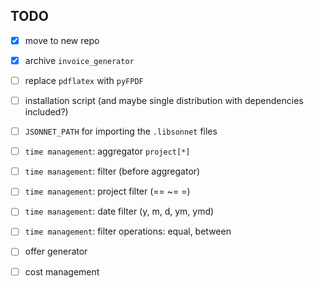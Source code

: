 ## TODO

* [x] move to new repo

* [x] archive `invoice_generator`

* [ ] replace `pdflatex` with `pyFPDF`

* [ ] installation script (and maybe single distribution with
  dependencies included?)

* [ ] `JSONNET_PATH` for importing the `.libsonnet` files

* [ ] `time management`: aggregator `project[*]`

* [ ] `time management`: filter (before aggregator)

* [ ] `time management`: project filter (== ~= \=)

* [ ] `time management`: date filter (y, m, d, ym, ymd)

* [ ] `time management`: filter operations: equal, between

* [ ] offer generator

* [ ] cost management
